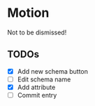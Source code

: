 # Motion

Not to be dismissed!

## TODOs

- [x] Add new schema button
- [ ] Edit schema name
- [x] Add attribute
- [ ] Commit entry
